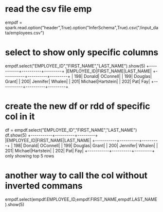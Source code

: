 # read the csv file emp 
empdf = spark.read.option("header",True).option("InferSchema",True).csv("/input_data/employees.csv")

# select to show only specific columns
empdf.select("EMPLOYEE_ID","FIRST_NAME","LAST_NAME").show(5)
+-----------+----------+---------+
|EMPLOYEE_ID|FIRST_NAME|LAST_NAME|
+-----------+----------+---------+
|        198|    Donald| OConnell|
|        199|   Douglas|    Grant|
|        200|  Jennifer|   Whalen|
|        201|   Michael|Hartstein|
|        202|       Pat|      Fay|
+-----------+----------+---------+

# create the new df or rdd of specific col in it
df = empdf.select("EMPLOYEE_ID","FIRST_NAME","LAST_NAME")
df.show(5)
+-----------+----------+---------+
|EMPLOYEE_ID|FIRST_NAME|LAST_NAME|
+-----------+----------+---------+
|        198|    Donald| OConnell|
|        199|   Douglas|    Grant|
|        200|  Jennifer|   Whalen|
|        201|   Michael|Hartstein|
|        202|       Pat|      Fay|
+-----------+----------+---------+
only showing top 5 rows

# another way to call the col without inverted commans 
 empdf.select(empdf.EMPLOYEE_ID,empdf.FIRST_NAME,empdf.LAST_NAME).show(5)
